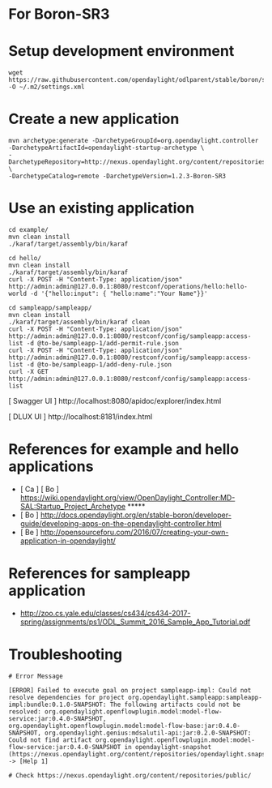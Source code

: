 # For Boron-SR3

# Setup development environment

```
wget https://raw.githubusercontent.com/opendaylight/odlparent/stable/boron/settings.xml -O ~/.m2/settings.xml
```

# Create a new application

```
mvn archetype:generate -DarchetypeGroupId=org.opendaylight.controller -DarchetypeArtifactId=opendaylight-startup-archetype \
-DarchetypeRepository=http://nexus.opendaylight.org/content/repositories/opendaylight.release/ \
-DarchetypeCatalog=remote -DarchetypeVersion=1.2.3-Boron-SR3
```

# Use an existing application

```
cd example/
mvn clean install
./karaf/target/assembly/bin/karaf

cd hello/
mvn clean install
./karaf/target/assembly/bin/karaf
curl -X POST -H "Content-Type: application/json" http://admin:admin@127.0.0.1:8080/restconf/operations/hello:hello-world -d '{"hello:input": { "hello:name":"Your Name"}}'

cd sampleapp/sampleapp/
mvn clean install
./karaf/target/assembly/bin/karaf clean
curl -X POST -H "Content-Type: application/json" http://admin:admin@127.0.0.1:8080/restconf/config/sampleapp:access-list -d @to-be/sampleapp-1/add-permit-rule.json
curl -X POST -H "Content-Type: application/json" http://admin:admin@127.0.0.1:8080/restconf/config/sampleapp:access-list -d @to-be/sampleapp-1/add-deny-rule.json
curl -X GET http://admin:admin@127.0.0.1:8080/restconf/config/sampleapp:access-list
```

[ Swagger UI ] http://localhost:8080/apidoc/explorer/index.html

[ DLUX UI ] http://localhost:8181/index.html

# References for example and hello applications

* [ Ca ] [ Bo ] https://wiki.opendaylight.org/view/OpenDaylight_Controller:MD-SAL:Startup_Project_Archetype *****
* [ Bo ] http://docs.opendaylight.org/en/stable-boron/developer-guide/developing-apps-on-the-opendaylight-controller.html 
* [ Be ] http://opensourceforu.com/2016/07/creating-your-own-application-in-opendaylight/

# References for sampleapp application

* http://zoo.cs.yale.edu/classes/cs434/cs434-2017-spring/assignments/ps1/ODL_Summit_2016_Sample_App_Tutorial.pdf

# Troubleshooting

```
# Error Message

[ERROR] Failed to execute goal on project sampleapp-impl: Could not resolve dependencies for project org.opendaylight.sampleapp:sampleapp-impl:bundle:0.1.0-SNAPSHOT: The following artifacts could not be resolved: org.opendaylight.openflowplugin.model:model-flow-service:jar:0.4.0-SNAPSHOT, org.opendaylight.openflowplugin.model:model-flow-base:jar:0.4.0-SNAPSHOT, org.opendaylight.genius:mdsalutil-api:jar:0.2.0-SNAPSHOT: Could not find artifact org.opendaylight.openflowplugin.model:model-flow-service:jar:0.4.0-SNAPSHOT in opendaylight-snapshot (https://nexus.opendaylight.org/content/repositories/opendaylight.snapshot/) -> [Help 1]

# Check https://nexus.opendaylight.org/content/repositories/public/
```
